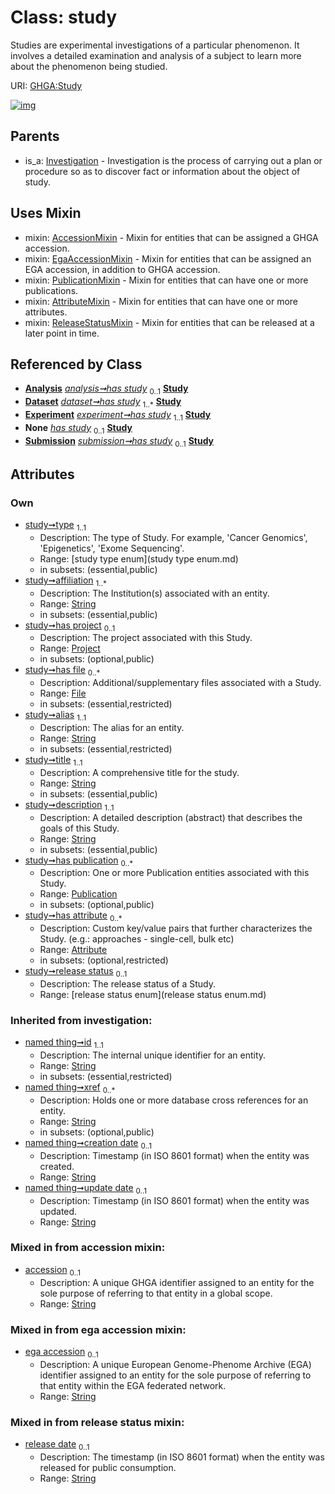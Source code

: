 
# Class: study


Studies are experimental investigations of a particular phenomenon. It involves a detailed examination and analysis of a subject to learn more about the phenomenon being studied.

URI: [GHGA:Study](https://w3id.org/GHGA/Study)


[![img](https://yuml.me/diagram/nofunky;dir:TB/class/[Submission],[Attribute]<has%20attribute%200..*-++[Study&#124;type:study_type_enum;affiliation:string%20%2B;alias:string;title:string;description:string;release_status:release_status_enum%20%3F;accession:string%20%3F;ega_accession:string%20%3F;release_date:string%20%3F;id(i):string;xref(i):string%20*;creation_date(i):string%20%3F;update_date(i):string%20%3F;schema_type(i):string%20%3F;schema_version(i):string%20%3F],[Publication]<has%20publication%200..*-++[Study],[File]<has%20file%200..*-++[Study],[Project]<has%20project%200..1-++[Study],[Analysis]++-%20has%20study%200..1>[Study],[Dataset]++-%20has%20study%201..*>[Study],[Experiment]++-%20has%20study%201..1>[Study],[Experiment]-%20has%20study(i)%200..1>[Study],[Analysis]-%20has%20study(i)%200..1>[Study],[Dataset]-%20has%20study(i)%200..1>[Study],[Submission]-%20has%20study(i)%200..1>[Study],[Submission]++-%20has%20study%200..1>[Study],[Study]uses%20-.->[AccessionMixin],[Study]uses%20-.->[EgaAccessionMixin],[Study]uses%20-.->[PublicationMixin],[Study]uses%20-.->[AttributeMixin],[Study]uses%20-.->[ReleaseStatusMixin],[Investigation]^-[Study],[ReleaseStatusMixin],[PublicationMixin],[Publication],[Project],[Investigation],[File],[Experiment],[EgaAccessionMixin],[Dataset],[AttributeMixin],[Attribute],[Analysis],[AccessionMixin])](https://yuml.me/diagram/nofunky;dir:TB/class/[Submission],[Attribute]<has%20attribute%200..*-++[Study&#124;type:study_type_enum;affiliation:string%20%2B;alias:string;title:string;description:string;release_status:release_status_enum%20%3F;accession:string%20%3F;ega_accession:string%20%3F;release_date:string%20%3F;id(i):string;xref(i):string%20*;creation_date(i):string%20%3F;update_date(i):string%20%3F;schema_type(i):string%20%3F;schema_version(i):string%20%3F],[Publication]<has%20publication%200..*-++[Study],[File]<has%20file%200..*-++[Study],[Project]<has%20project%200..1-++[Study],[Analysis]++-%20has%20study%200..1>[Study],[Dataset]++-%20has%20study%201..*>[Study],[Experiment]++-%20has%20study%201..1>[Study],[Experiment]-%20has%20study(i)%200..1>[Study],[Analysis]-%20has%20study(i)%200..1>[Study],[Dataset]-%20has%20study(i)%200..1>[Study],[Submission]-%20has%20study(i)%200..1>[Study],[Submission]++-%20has%20study%200..1>[Study],[Study]uses%20-.->[AccessionMixin],[Study]uses%20-.->[EgaAccessionMixin],[Study]uses%20-.->[PublicationMixin],[Study]uses%20-.->[AttributeMixin],[Study]uses%20-.->[ReleaseStatusMixin],[Investigation]^-[Study],[ReleaseStatusMixin],[PublicationMixin],[Publication],[Project],[Investigation],[File],[Experiment],[EgaAccessionMixin],[Dataset],[AttributeMixin],[Attribute],[Analysis],[AccessionMixin])

## Parents

 *  is_a: [Investigation](Investigation.md) - Investigation is the process of carrying out a plan or procedure so as to discover fact or information about the object of study.

## Uses Mixin

 *  mixin: [AccessionMixin](AccessionMixin.md) - Mixin for entities that can be assigned a GHGA accession.
 *  mixin: [EgaAccessionMixin](EgaAccessionMixin.md) - Mixin for entities that can be assigned an EGA accession, in addition to GHGA accession.
 *  mixin: [PublicationMixin](PublicationMixin.md) - Mixin for entities that can have one or more publications.
 *  mixin: [AttributeMixin](AttributeMixin.md) - Mixin for entities that can have one or more attributes.
 *  mixin: [ReleaseStatusMixin](ReleaseStatusMixin.md) - Mixin for entities that can be released at a later point in time.

## Referenced by Class

 *  **[Analysis](Analysis.md)** *[analysis➞has study](analysis_has_study.md)*  <sub>0..1</sub>  **[Study](Study.md)**
 *  **[Dataset](Dataset.md)** *[dataset➞has study](dataset_has_study.md)*  <sub>1..\*</sub>  **[Study](Study.md)**
 *  **[Experiment](Experiment.md)** *[experiment➞has study](experiment_has_study.md)*  <sub>1..1</sub>  **[Study](Study.md)**
 *  **None** *[has study](has_study.md)*  <sub>0..1</sub>  **[Study](Study.md)**
 *  **[Submission](Submission.md)** *[submission➞has study](submission_has_study.md)*  <sub>0..1</sub>  **[Study](Study.md)**

## Attributes


### Own

 * [study➞type](study_type.md)  <sub>1..1</sub>
     * Description: The type of Study. For example, 'Cancer Genomics', 'Epigenetics', 'Exome Sequencing'.
     * Range: [study type enum](study type enum.md)
     * in subsets: (essential,public)
 * [study➞affiliation](study_affiliation.md)  <sub>1..\*</sub>
     * Description: The Institution(s) associated with an entity.
     * Range: [String](types/String.md)
     * in subsets: (essential,public)
 * [study➞has project](study_has_project.md)  <sub>0..1</sub>
     * Description: The project associated with this Study.
     * Range: [Project](Project.md)
     * in subsets: (optional,public)
 * [study➞has file](study_has_file.md)  <sub>0..\*</sub>
     * Description: Additional/supplementary files associated with a Study.
     * Range: [File](File.md)
     * in subsets: (essential,restricted)
 * [study➞alias](study_alias.md)  <sub>1..1</sub>
     * Description: The alias for an entity.
     * Range: [String](types/String.md)
     * in subsets: (essential,restricted)
 * [study➞title](study_title.md)  <sub>1..1</sub>
     * Description: A comprehensive title for the study.
     * Range: [String](types/String.md)
     * in subsets: (essential,public)
 * [study➞description](study_description.md)  <sub>1..1</sub>
     * Description: A detailed description (abstract) that describes the goals of this Study.
     * Range: [String](types/String.md)
     * in subsets: (essential,public)
 * [study➞has publication](study_has_publication.md)  <sub>0..\*</sub>
     * Description: One or more Publication entities associated with this Study.
     * Range: [Publication](Publication.md)
     * in subsets: (optional,public)
 * [study➞has attribute](study_has_attribute.md)  <sub>0..\*</sub>
     * Description: Custom key/value pairs that further characterizes the Study. (e.g.: approaches - single-cell, bulk etc)
     * Range: [Attribute](Attribute.md)
     * in subsets: (optional,restricted)
 * [study➞release status](study_release_status.md)  <sub>0..1</sub>
     * Description: The release status of a Study.
     * Range: [release status enum](release status enum.md)

### Inherited from investigation:

 * [named thing➞id](named_thing_id.md)  <sub>1..1</sub>
     * Description: The internal unique identifier for an entity.
     * Range: [String](types/String.md)
     * in subsets: (essential,restricted)
 * [named thing➞xref](named_thing_xref.md)  <sub>0..\*</sub>
     * Description: Holds one or more database cross references for an entity.
     * Range: [String](types/String.md)
     * in subsets: (optional,public)
 * [named thing➞creation date](named_thing_creation_date.md)  <sub>0..1</sub>
     * Description: Timestamp (in ISO 8601 format) when the entity was created.
     * Range: [String](types/String.md)
 * [named thing➞update date](named_thing_update_date.md)  <sub>0..1</sub>
     * Description: Timestamp (in ISO 8601 format) when the entity was updated.
     * Range: [String](types/String.md)

### Mixed in from accession mixin:

 * [accession](accession.md)  <sub>0..1</sub>
     * Description: A unique GHGA identifier assigned to an entity for the sole purpose of referring to that entity in a global scope.
     * Range: [String](types/String.md)

### Mixed in from ega accession mixin:

 * [ega accession](ega_accession.md)  <sub>0..1</sub>
     * Description: A unique European Genome-Phenome Archive (EGA) identifier assigned to an entity for the sole purpose of referring to that entity within the EGA federated network.
     * Range: [String](types/String.md)

### Mixed in from release status mixin:

 * [release date](release_date.md)  <sub>0..1</sub>
     * Description: The timestamp (in ISO 8601 format) when the entity was released for public consumption.
     * Range: [String](types/String.md)
